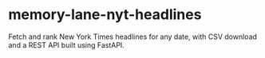# memory-lane-nyt-headlines
Fetch and rank New York Times headlines for any date, with CSV download and a REST API built using FastAPI.
